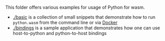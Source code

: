 This folder offers various examples for usage of Python for wasm.

 - [./basic](./basic/) is a collection of small snippets that demonstrate how to run `python.wasm` from the command line or via [Docker](https://docs.docker.com/get-docker/)
 - [./bindings](./bindings/) is a sample application that demonstrates how one can use host-to-python and python-to-host bindings
